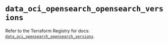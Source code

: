 # `data_oci_opensearch_opensearch_versions`

Refer to the Terraform Registry for docs: [`data_oci_opensearch_opensearch_versions`](https://registry.terraform.io/providers/hashicorp/oci/7.19.0/docs/data-sources/opensearch_opensearch_versions).

